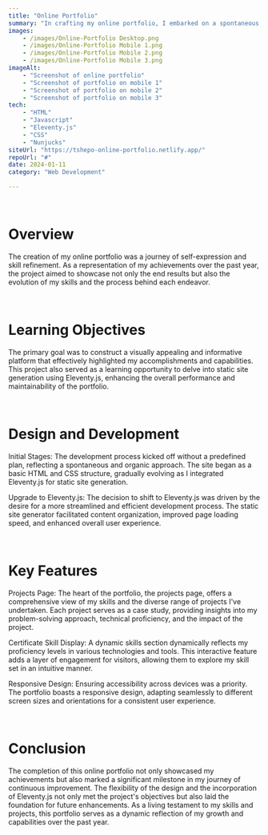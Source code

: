 ```yaml
---
title: "Online Portfolio"
summary: "In crafting my online portfolio, I embarked on a spontaneous journey, evolving from a simple HTML and CSS structure to a dynamic showcase powered by Eleventy.js. This transition enhanced performance and organization. The portfolio's key features include an in-depth projects page with case studies, a dynamic skills display, and a responsive design. Through this project, I not only highlighted my achievements but embraced a continuous learning process, culminating in a versatile and visually engaging representation of my skills and projects."
images: 
    - /images/Online-Portfolio Desktop.png
    - /images/Online-Portfolio Mobile 1.png
    - /images/Online-Portfolio Mobile 2.png
    - /images/Online-Portfolio Mobile 3.png
imageAlt:
    - "Screenshot of online portfolio"
    - "Screenshot of portfolio on mobile 1"
    - "Screenshot of portfolio on mobile 2"
    - "Screenshot of portfolio on mobile 3"
tech: 
    - "HTML"
    - "Javascript"
    - "Eleventy.js"
    - "CSS"
    - "Nunjucks"
siteUrl: "https://tshepo-online-portfolio.netlify.app/"
repoUrl: "#"
date: 2024-01-11
category: "Web Development"

---
```

<br>
<h1>Overview</h1>
<p> The creation of my online portfolio was a journey of self-expression and skill refinement. As a representation of my achievements over the past year, the project aimed to showcase not only the end results but also the evolution of my skills and the process behind each endeavor.</p>
<br>
<h1> Learning <span>Objectives</span></h1>
<p>The primary goal was to construct a visually appealing and informative platform that effectively highlighted my accomplishments and capabilities. This project also served as a learning opportunity to delve into static site generation using Eleventy.js, enhancing the overall performance and maintainability of the portfolio.
</p>
<br>
<h1> Design and <span>Development</span></h1>
<p>Initial Stages:
The development process kicked off without a predefined plan, reflecting a spontaneous and organic approach. The site began as a basic HTML and CSS structure, gradually evolving as I integrated Eleventy.js for static site generation.

Upgrade to Eleventy.js:
The decision to shift to Eleventy.js was driven by the desire for a more streamlined and efficient development process. The static site generator facilitated content organization, improved page loading speed, and enhanced overall user experience.</p>
<br>
<h1>Key <span>Features</span></h1>
<p>Projects Page:
The heart of the portfolio, the projects page, offers a comprehensive view of my skills and the diverse range of projects I've undertaken. Each project serves as a case study, providing insights into my problem-solving approach, technical proficiency, and the impact of the project.

Certificate Skill Display:
A dynamic skills section dynamically reflects my proficiency levels in various technologies and tools. This interactive feature adds a layer of engagement for visitors, allowing them to explore my skill set in an intuitive manner.

Responsive Design:
Ensuring accessibility across devices was a priority. The portfolio boasts a responsive design, adapting seamlessly to different screen sizes and orientations for a consistent user experience. </p>
<br>
<h1>Conclusion</h1>
<p>The completion of this online portfolio not only showcased my achievements but also marked a significant milestone in my journey of continuous improvement. The flexibility of the design and the incorporation of Eleventy.js not only met the project's objectives but also laid the foundation for future enhancements. As a living testament to my skills and projects, this portfolio serves as a dynamic reflection of my growth and capabilities over the past year.</p>
<br>